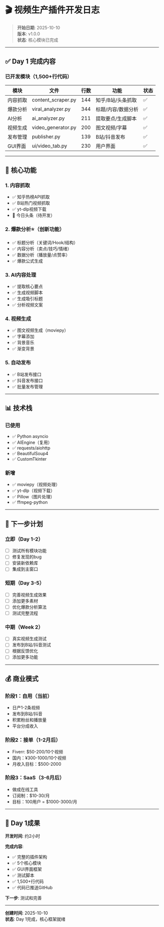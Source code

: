 # 🎬 视频生产插件开发日志

> **开始日期**: 2025-10-10  
> **版本**: v1.0.0  
> **状态**: 核心模块已完成

---

## ✅ Day 1 完成内容

### 已开发模块（1,500+行代码）

| 模块 | 文件 | 行数 | 功能 | 状态 |
|------|------|------|------|------|
| 内容抓取 | content_scraper.py | 144 | 知乎/B站/头条抓取 | ✅ |
| 爆款分析 | viral_analyzer.py | 344 | 标题/内容/数据分析 | ✅ |
| AI分析 | ai_analyzer.py | 211 | 提取要点/生成脚本 | ✅ |
| 视频生成 | video_generator.py | 200 | 图文视频/字幕 | ✅ |
| 发布管理 | publisher.py | 139 | B站/抖音发布 | ✅ |
| GUI界面 | ui/video_tab.py | 230 | 用户界面 | ✅ |

---

## 🎯 核心功能

### 1. 内容抓取
- ✅ 知乎热榜API抓取
- ✅ B站热门视频抓取
- ✅ yt-dlp视频下载
- 🔄 今日头条（待开发）

### 2. 爆款分析⭐（创新功能）
- ✅ 标题分析（关键词/Hook/结构）
- ✅ 内容分析（卖点/技巧/情绪）
- ✅ 数据分析（播放量/点赞率）
- ✅ 爆款公式生成

### 3. AI内容处理
- ✅ 提取核心要点
- ✅ 生成视频脚本
- ✅ 生成吸引标题
- ✅ 分析视频文案

### 4. 视频生成
- ✅ 图文视频生成（moviepy）
- ✅ 字幕添加
- ✅ 背景音乐
- ✅ 渐变背景

### 5. 自动发布
- ✅ B站发布接口
- ✅ 抖音发布接口
- ✅ 批量发布管理

---

## 📊 技术栈

### 已使用
- ✅ Python asyncio
- ✅ AIEngine（复用）
- ✅ requests/aiohttp
- ✅ BeautifulSoup4
- ✅ CustomTkinter

### 新增
- ✅ moviepy（视频处理）
- ✅ yt-dlp（视频下载）
- ✅ Pillow（图片处理）
- ✅ ffmpeg-python

---

## 🎯 下一步计划

### 立即（Day 1-2）
- [ ] 测试所有模块功能
- [ ] 修复发现的bug
- [ ] 安装新依赖库
- [ ] 集成到主窗口

### 短期（Day 3-5）
- [ ] 完善视频生成效果
- [ ] 添加更多素材
- [ ] 优化爆款分析算法
- [ ] 测试完整流程

### 中期（Week 2）
- [ ] 真实视频生成测试
- [ ] 发布到B站/抖音测试
- [ ] 根据反馈优化
- [ ] 添加更多功能

---

## 💰 商业模式

### 阶段1：自用（当前）
- 日产1-2条视频
- 发布到B站/抖音
- 积累粉丝和播放量
- 平台分成收入

### 阶段2：接单（1-2月后）
- Fiverr: $50-200/10个视频
- 国内：¥300-1000/10个视频
- 月收入目标：$500-2000

### 阶段3：SaaS（3-6月后）
- 做成在线工具
- 订阅制：$10-30/月
- 目标：100用户 = $1000-3000/月

---

## 🎊 Day 1成果

**开发时间**: 约2小时

**完成内容**:
- ✅ 完整的插件架构
- ✅ 5个核心模块
- ✅ GUI界面框架
- ✅ 测试脚本
- ✅ 1,500+行代码
- ✅ 代码已推送GitHub

**下一步**: 测试和完善

---

**创建时间**: 2025-10-10  
**状态**: Day 1完成，核心框架就绪


